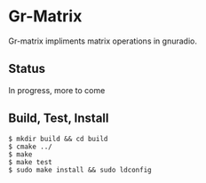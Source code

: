 # Gr-Matrix
Gr-matrix impliments matrix operations in gnuradio.

## Status
In progress, more to come

## Build, Test, Install

  ```
  $ mkdir build && cd build
  $ cmake ../
  $ make
  $ make test
  $ sudo make install && sudo ldconfig
  ```

